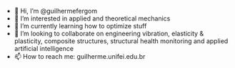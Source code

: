 - 👋 Hi, I’m @guilhermefergom
- 👀 I’m interested in applied and theoretical mechanics
- 🌱 I’m currently learning how to optimize stuff
- 💞️ I’m looking to collaborate on engineering vibration, elasticity & plasticity, composite structures, structural health monitoring and applied artificial intelligence
- 📫 How to reach me: guilherme.unifei.edu.br
